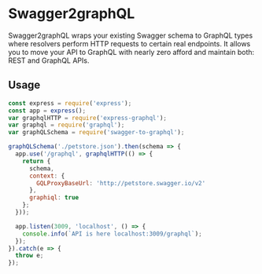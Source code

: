 # Swagger2graphQL

Swagger2graphQL wraps your existing Swagger schema to GraphQL types where resolvers perform HTTP requests to certain real endpoints.
It allows you to move your API to GraphQL with nearly zero afford and maintain both: REST and GraphQL APIs.


## Usage

```js
const express = require('express');
const app = express();
var graphqlHTTP = require('express-graphql');
var graphql = require('graphql');
var graphQLSchema = require('swagger-to-graphql');

graphQLSchema('./petstore.json').then(schema => {
  app.use('/graphql', graphqlHTTP(() => {
    return {
      schema,
      context: {
        GQLProxyBaseUrl: 'http://petstore.swagger.io/v2'
      },
      graphiql: true
    };
  }));

  app.listen(3009, 'localhost', () => {
    console.info(`API is here localhost:3009/graphql`);
  });
}).catch(e => {
  throw e;
});
```
